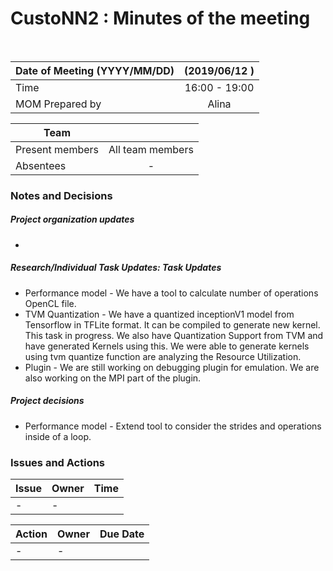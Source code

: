 # CustoNN2 : Minutes of the meeting
<br/>

| Date of Meeting (YYYY/MM/DD)  | (2019/06/12 )  |  
|:--- | :---: |  
| Time  |  16:00 - 19:00 |  
| MOM Prepared by  | Alina  |  

| Team | |
| --- | :---: |
| Present members | All team members | 
| Absentees | - |

### Notes and Decisions 
##### Project organization updates
- 

##### Research/Individual Task Updates: Task Updates
- Performance model - We have a tool to calculate number of operations OpenCL file.  
- TVM Quantization - We have a quantized inceptionV1 model from Tensorflow in TFLite format. It can be compiled to generate new kernel. This task in progress. 
We also have Quantization Support from TVM and have generated Kernels using this. We were able to generate kernels using tvm quantize function are analyzing the Resource Utilization. 
- Plugin - We are still working on debugging plugin for emulation. We are also working on the MPI part of the plugin. 
##### Project decisions
- Performance model - Extend tool to consider the strides and operations inside of a loop.

### Issues and Actions
| Issue | Owner | Time |
|:--- | :--- | :---: |
| - | - |


|Action| Owner|Due Date|
|:--- | :--- | :---: |
| - | - |
